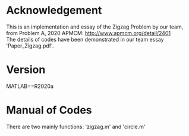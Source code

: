 # Acknowledgement
This is an implementation and essay of the Zigzag Problem by our team, from Problem A, 2020 APMCM: http://www.apmcm.org/detail/2401 \
The details of codes have been demonstrated in our team essay 'Paper_Zigzag.pdf'.
# Version
MATLAB==R2020a
# Manual of Codes
There are two mainly functions: 'zigzag.m' and 'circle.m'
